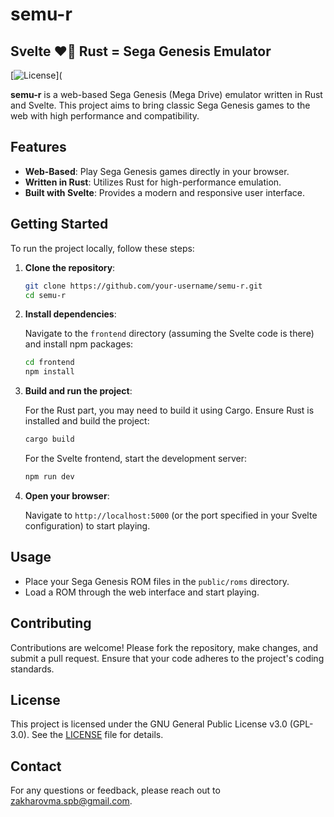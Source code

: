 # semu-r

## Svelte ❤️‍🔥 Rust = Sega Genesis Emulator

[![License](https://img.shields.io/github/license/zakharovm/semu-r)](

**semu-r** is a web-based Sega Genesis (Mega Drive) emulator written in Rust and Svelte. This project aims to bring
classic Sega Genesis games to the web with high performance and compatibility.

## Features

- **Web-Based**: Play Sega Genesis games directly in your browser.
- **Written in Rust**: Utilizes Rust for high-performance emulation.
- **Built with Svelte**: Provides a modern and responsive user interface.

## Getting Started

To run the project locally, follow these steps:

1. **Clone the repository**:

    ```bash
    git clone https://github.com/your-username/semu-r.git
    cd semu-r
    ```

2. **Install dependencies**:

   Navigate to the `frontend` directory (assuming the Svelte code is there) and install npm packages:

    ```bash
    cd frontend
    npm install
    ```

3. **Build and run the project**:

   For the Rust part, you may need to build it using Cargo. Ensure Rust is installed and build the project:

    ```bash
    cargo build
    ```

   For the Svelte frontend, start the development server:

    ```bash
    npm run dev
    ```

4. **Open your browser**:

   Navigate to `http://localhost:5000` (or the port specified in your Svelte configuration) to start playing.

## Usage

- Place your Sega Genesis ROM files in the `public/roms` directory.
- Load a ROM through the web interface and start playing.

## Contributing

Contributions are welcome! Please fork the repository, make changes, and submit a pull request. Ensure that your code
adheres to the project's coding standards.

## License

This project is licensed under the GNU General Public License v3.0 (GPL-3.0). See the [LICENSE](LICENSE) file for details.

## Contact

For any questions or feedback, please reach out to [zakharovma.spb@gmail.com](mailto:zakharovma.spb@gmail.com).
